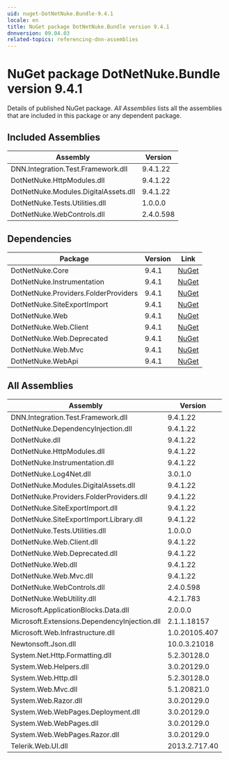 ```yaml
---
uid: nuget-DotNetNuke.Bundle-9.4.1
locale: en
title: NuGet package DotNetNuke.Bundle version 9.4.1
dnnversion: 09.04.03
related-topics: referencing-dnn-assemblies
---
```


# NuGet package DotNetNuke.Bundle version 9.4.1
Details of published NuGet package.
*All Assemblies* lists all the assemblies that are included in this package or any dependent package.

## Included Assemblies

|Assembly|Version|
|---|---|
|DNN.Integration.Test.Framework.dll|9.4.1.22|
|DotNetNuke.HttpModules.dll|9.4.1.22|
|DotNetNuke.Modules.DigitalAssets.dll|9.4.1.22|
|DotNetNuke.Tests.Utilities.dll|1.0.0.0|
|DotNetNuke.WebControls.dll|2.4.0.598|

## Dependencies

|Package|Version|Link|
|---|---|---|
|DotNetNuke.Core|9.4.1|[NuGet](https://www.nuget.org/packages/DotNetNuke.Core/9.4.1)|
|DotNetNuke.Instrumentation|9.4.1|[NuGet](https://www.nuget.org/packages/DotNetNuke.Instrumentation/9.4.1)|
|DotNetNuke.Providers.FolderProviders|9.4.1|[NuGet](https://www.nuget.org/packages/DotNetNuke.Providers.FolderProviders/9.4.1)|
|DotNetNuke.SiteExportImport|9.4.1|[NuGet](https://www.nuget.org/packages/DotNetNuke.SiteExportImport/9.4.1)|
|DotNetNuke.Web|9.4.1|[NuGet](https://www.nuget.org/packages/DotNetNuke.Web/9.4.1)|
|DotNetNuke.Web.Client|9.4.1|[NuGet](https://www.nuget.org/packages/DotNetNuke.Web.Client/9.4.1)|
|DotNetNuke.Web.Deprecated|9.4.1|[NuGet](https://www.nuget.org/packages/DotNetNuke.Web.Deprecated/9.4.1)|
|DotNetNuke.Web.Mvc|9.4.1|[NuGet](https://www.nuget.org/packages/DotNetNuke.Web.Mvc/9.4.1)|
|DotNetNuke.WebApi|9.4.1|[NuGet](https://www.nuget.org/packages/DotNetNuke.WebApi/9.4.1)|

## All Assemblies

|Assembly|Version|
|---|---|
|DNN.Integration.Test.Framework.dll|9.4.1.22|
|DotNetNuke.DependencyInjection.dll|9.4.1.22|
|DotNetNuke.dll|9.4.1.22|
|DotNetNuke.HttpModules.dll|9.4.1.22|
|DotNetNuke.Instrumentation.dll|9.4.1.22|
|DotNetNuke.Log4Net.dll|3.0.1.0|
|DotNetNuke.Modules.DigitalAssets.dll|9.4.1.22|
|DotNetNuke.Providers.FolderProviders.dll|9.4.1.22|
|DotNetNuke.SiteExportImport.dll|9.4.1.22|
|DotNetNuke.SiteExportImport.Library.dll|9.4.1.22|
|DotNetNuke.Tests.Utilities.dll|1.0.0.0|
|DotNetNuke.Web.Client.dll|9.4.1.22|
|DotNetNuke.Web.Deprecated.dll|9.4.1.22|
|DotNetNuke.Web.dll|9.4.1.22|
|DotNetNuke.Web.Mvc.dll|9.4.1.22|
|DotNetNuke.WebControls.dll|2.4.0.598|
|DotNetNuke.WebUtility.dll|4.2.1.783|
|Microsoft.ApplicationBlocks.Data.dll|2.0.0.0|
|Microsoft.Extensions.DependencyInjection.dll|2.1.1.18157|
|Microsoft.Web.Infrastructure.dll|1.0.20105.407|
|Newtonsoft.Json.dll|10.0.3.21018|
|System.Net.Http.Formatting.dll|5.2.30128.0|
|System.Web.Helpers.dll|3.0.20129.0|
|System.Web.Http.dll|5.2.30128.0|
|System.Web.Mvc.dll|5.1.20821.0|
|System.Web.Razor.dll|3.0.20129.0|
|System.Web.WebPages.Deployment.dll|3.0.20129.0|
|System.Web.WebPages.dll|3.0.20129.0|
|System.Web.WebPages.Razor.dll|3.0.20129.0|
|Telerik.Web.UI.dll|2013.2.717.40|

